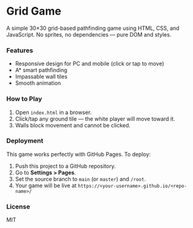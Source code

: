 # Grid Game

A simple 30×30 grid-based pathfinding game using HTML, CSS, and JavaScript. No sprites, no dependencies — pure DOM and styles.

### Features
- Responsive design for PC and mobile (click or tap to move)
- A* smart pathfinding
- Impassable wall tiles
- Smooth animation

### How to Play
1. Open `index.html` in a browser.
2. Click/tap any ground tile — the white player will move toward it.
3. Walls block movement and cannot be clicked.

### Deployment

This game works perfectly with GitHub Pages. To deploy:

1. Push this project to a GitHub repository.
2. Go to **Settings > Pages**.
3. Set the source branch to `main` (or `master`) and `/root`.
4. Your game will be live at `https://<your-username>.github.io/<repo-name>/`

### License
MIT

